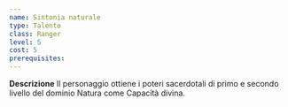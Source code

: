 ```yaml
---
name: Sintonia naturale
type: Talento
class: Ranger
level: 5
cost: 5
prerequisites: 
---
```


**Descrizione**
Il personaggio ottiene i poteri sacerdotali di primo e secondo livello del
dominio Natura come Capacità divina.